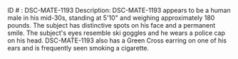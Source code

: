 ID # : DSC-MATE-1193
Description: DSC-MATE-1193 appears to be a human male in his mid-30s, standing at 5'10" and weighing approximately 180 pounds. The subject has distinctive spots on his face and a permanent smile. The subject's eyes resemble ski goggles and he wears a police cap on his head. DSC-MATE-1193 also has a Green Cross earring on one of his ears and is frequently seen smoking a cigarette.